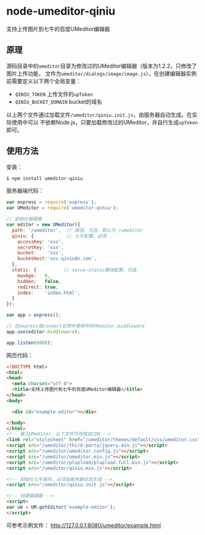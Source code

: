node-umeditor-qiniu
===================

支持上传图片到七牛的百度UMeditor编辑器

## 原理

源码目录中的`umeditor`目录为修改过的UMeditor编辑器（版本为1.2.2，只修改了图片上传功能，
文件为`umeditor/dialogs/image/image.js`），在创建编辑器实例前需要定义以下两个全局变量：

+ `QINIU_TOKEN` 上传文件的`upToken`
+ `QINIU_BUCKET_DOMAIN` bucket的域名

以上两个文件通过加载文件`/umeditor/qiniu.init.js`，由服务器自动生成。在实际使用中可以
不依赖Node.js，只要加载修改过的UMeditor，并自行生成`upToken`即可。


## 使用方法

安装：

```bash
$ npm install umeditor-qiniu
```

服务器端代码：

```javascript
var express = require('express');
var UMeditor = require('umeditor-qiniu');

// 初始化编辑器
var editor = new UMeditor({
  path: '/umeditor',  // 路径，可选，默认为 /umeditor
  qiniu: {            // 七牛配置，必须
    accessKey: 'xxx',
    secretKey: 'xxx',
    bucket:    'xxx',
    bucketHost:'xxx.qiniudn.com',
  },
  static: {          // serve-static模块配置，可选
    maxAge:   0,
    hidden:   false,
    redirect: true,
    index:    'index.html',
  }
});

var app = express();

// 在express或connect实例中使用中间件editor.middleware
app.use(editor.middleware);

app.listen(8080);
```

网页代码：

```html
<!DOCTYPE html>
<html>
<head>
  <meta charset="utf-8">
  <title>支持上传图片到七牛的百度UMeditor编辑器</title>
</head>
<body>

  <div id="example-editor"></div>

</body>
</html>
<!-- 载入UMeditor，以下文件可存放在CDN -->
<link rel="stylesheet" href="/umeditor/themes/default/css/umeditor.css">
<script src="/umeditor/third-party/jquery.min.js"></script>
<script src="/umeditor/umeditor.config.js"></script>
<script src="/umeditor/umeditor.min.js"></script>
<script src="/umeditor/plupload/plupload.full.min.js"></script>
<script src="/umeditor/qiniu.min.js"></script>

<!-- 初始化七牛插件，必须由服务器动态生成 -->
<script src="/umeditor/qiniu.init.js"></script>

<!-- 创建编辑器 -->
<script>
var um = UM.getEditor('example-editor');
</script>
```

可参考示例文件： http://127.0.0.1:8080/umeditor/example.html


